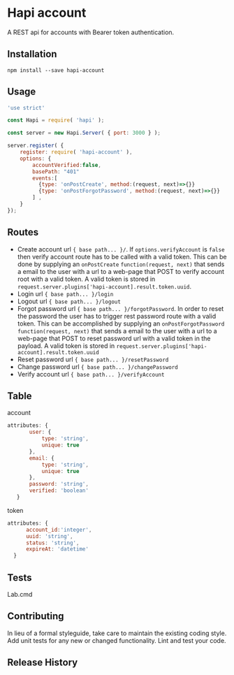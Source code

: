 Hapi account
=============

A REST api for accounts with Bearer token authentication.

## Installation

`npm install --save hapi-account `

## Usage
```js
'use strict'

const Hapi = require( 'hapi' );

const server = new Hapi.Server( { port: 3000 } );

server.register( {
    register: require( 'hapi-account' ),
    options: { 
        accountVerified:false,
        basePath: "401"
        events:[
          {type: 'onPostCreate', method:(request, next)=>{}}  
          {type: 'onPostForgotPassword', method:(request, next)=>{}}                  
        ] ,
    }
});
```

## Routes
* Create account url `{ base path... }/`. If `options.verifyAccount` is 
 `false` then verify account route has to be called with a valid token. This can be done by
 supplying an `onPostCreate` `function(request, next)` that sends a email to the user
 with a url to a web-page that POST to verify account root with
 a valid token. A valid token is stored in `request.server.plugins['hapi-account].result.token.uuid`.
* Login url `{ base path... }/login` 
* Logout url `{ base path... }/logout`
* Forgot password url `{ base path... }/forgotPassword`. In order to
 reset the password the user has to trigger rest password route with
 a valid token. This can be accomplished by supplying an 
 `onPostForgotPassword` `function(request, next)` that sends a email to 
 the user with a url to a web-page that POST to reset password
  url with a valid token in the payload. A valid token is 
  stored in `request.server.plugins['hapi-account].result.token.uuid`
* Reset password url `{ base path... }/resetPassword`
* Change password url `{ base path... }/changePassword`
* Verify account url `{ base path... }/verifyAccount`

## Table
account
```js
attributes: {
       user: {
           type: 'string',
           unique: true
       },
       email: {
           type: 'string',
           unique: true
       },
       password: 'string',
       verified: 'boolean'
   }
```
   
token
```js
attributes: {
      account_id:'integer',
      uuid: 'string',
      status: 'string',
      expireAt: 'datetime'
  }
```

## Tests

  Lab.cmd

## Contributing

In lieu of a formal styleguide, take care to maintain the existing coding style.
Add unit tests for any new or changed functionality. Lint and test your code.

## Release History
